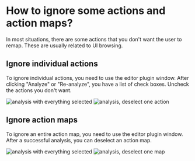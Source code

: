 # How to ignore some actions and action maps?
In most situations, there are some actions that you don't want the user to remap. These are usually related to UI browsing.

## Ignore individual actions
To ignore individual actions, you need to use the editor plugin window. After clicking "Analyze" or "Re-analyze", you have a list of check boxes. Uncheck the actions you don't want.

![analysis with everything selected](../resources/analysis_all_selected.png) ![analysis, deselect one action](../resources/deselect_action.png)

## Ignore action maps
To ignore an entire action map, you need to use the editor plugin window. After a successful analysis, you can deselect an action map.

![analysis with everything selected](../resources/analysis_all_selected.png) ![analysis, deselect one map](../resources/deselect_map.png)
